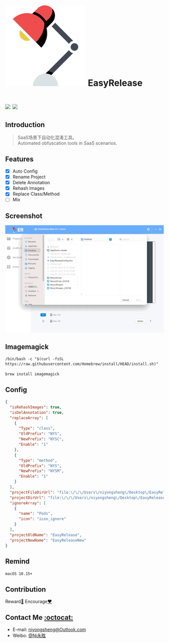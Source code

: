![(logo)](https://github.com/niyongsheng/EasyRelease/blob/main/logo.png?raw=true&width=100&height=100)
EasyRelease
===
[![](https://img.shields.io/badge/platform-Mac-orange.svg)](https://developer.apple.com/mac/)
[![](https://img.shields.io/badge/license-MIT-blue.svg)](https://github.com/niyongsheng/EasyRelease/blob/master/LICENSE)
===

## Introduction
> SaaS场景下自动化混淆工具。<br/>
> Automated obfuscation tools in SaaS scenarios.

## Features
- [x] Auto Config
- [x] Rename Project
- [x] Delete Annotation
- [x] Rehash Images
- [x] Replace Class/Method
- [ ] Mix

## Screenshot
![image](https://github.com/niyongsheng/niyongsheng.github.io/blob/master/Document/easy_release_demo.gif?raw=true)

## Imagemagick
```shell
/bin/bash -c "$(curl -fsSL https://raw.githubusercontent.com/Homebrew/install/HEAD/install.sh)"

brew install imagemagick
```

## Config
```json
{
  "isRehashImages": true,
  "isDelAnnotation": true,
  "replaceArray": [
    {
      "Type": "class",
      "OldPrefix": "NYS",
      "NewPrefix": "NYSC",
      "Enable": "1"
    },
    {
      "Type": "method",
      "OldPrefix": "NYS",
      "NewPrefix": "NYSM",
      "Enable": "1"
    }
  ],
  "projectFileDirUrl": "file:\/\/\/Users\/niyongsheng\/Desktop\/EasyRelease\/EasyRelease.xcodeproj",
  "projectDirUrl": "file:\/\/\/Users\/niyongsheng\/Desktop\/EasyRelease\/EasyRelease\/",
  "ignoreArray": [
    {
      "name": "Pods",
      "icon": "icon_ignore"
    }
  ],
  "projectOldName": "EasyRelease",
  "projectNewName": "EasyReleaseNew"
}
```

## Remind
`macOS 10.15+ `

## Contribution
Reward[:lollipop:](https://github.com/niyongsheng/niyongsheng.github.io/blob/master/Beg/README.md)  Encourage[:heart:](https://github.com/niyongsheng/EasyRelease/stargazers)

## Contact Me [:octocat:](https://niyongsheng.github.io)
* E-mail: niyongsheng@Outlook.com
* Weibo: [@Ni永胜](https://weibo.com/u/7317805089)
